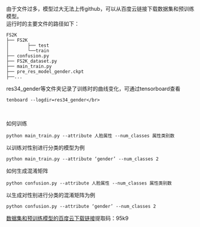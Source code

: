 由于文件过多，模型过大无法上传github，可以从百度云链接下载数据集和预训练模型。</br>
运行时的主要文件的路径如下：
```
FS2K
├── FS2K
│       ├── test
│       └──train
├── confusion.py
├── FS2K_dataset.py
├── main_train.py
├── pre_res_model_gender.ckpt
├──...
```
res34_gender等文件夹记录了训练时的曲线变化，可通过tensorboard查看</br>
```
tenboard --logdir=res34_gender</br>
```
</br>

如何训练
```
python main_train.py --attribute 人脸属性 --num_classes 属性类别数
```
以训练对性别进行分类的模型为例
```
python main_train.py --attribute ‘gender’ --num_classes 2
```
如何生成混淆矩阵
```
python confusion.py --attribute 人脸属性 --num_classes 属性类别数
```
以生成对性别进行分类的混淆矩阵为例
```
python confusion.py --attribute ‘gender’ --num_classes 2
```
[数据集和预训练模型的百度云下载链接](https://pan.baidu.com/s/1P3sTOrAlNTWRQfjed1sk8Q)提取码：95k9 


